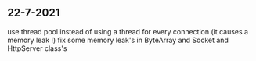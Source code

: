 ## 22-7-2021 
use thread pool instead of using a thread for every connection (it causes a memory leak !)
fix some memory leak's in ByteArray and Socket and HttpServer class's
